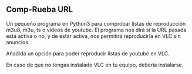 ## Comp-Rueba URL

Un pequeño programa en Python3 para comprobar listas de reproducción m3u8, m3u, ts o vídeos de youtube. El programa nos dirá si la URL pasada está activa o no, y de estar activa, nos permitirá reproducirla en VLC sin anuncios.

Añadida un opción para poder reproducir listas de youtube en VLC.

En caso de que no tengas instalado VLC en tu equipo, debería instalarse.